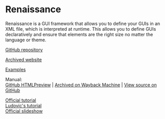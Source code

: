 # Renaissance

Renaissance is a GUI framework that allows you to define your GUIs in an XML file, which is interpreted at runtime. This allows you to define GUIs declaratively and ensure that elements are the right size no matter the language or theme.

[GitHub repository](https://github.com/gnustep/libs-renaissance)

[Archived website](https://web.archive.org/web/20200220001402if_/http://www.gnustep.it/Renaissance/index.html)

[Examples](https://web.archive.org/web/20200218195139if_/http://www.gnustep.it/Renaissance/Screenshots.html)

Manual:  
[GitHub HTMLPreview](https://htmlpreview.github.io/?https://github.com/gnustep/libs-renaissance/blob/master/Documentation/Pregenerated/index.html) | [Archived on Wayback Machine](https://web.archive.org/web/20200219105717if_/http://www.gnustep.it/Renaissance/Manual/index.html) | [View source on GitHub](https://github.com/gnustep/libs-renaissance/tree/master/Documentation)

[Official tutorial](https://web.archive.org/web/20200218235051if_/http://www.gnustep.it/nicola/Tutorials/Renaissance/index.html)  
[Ludovic's tutorial](https://web.archive.org/web/20051127143735if_/http://www.linuxjournal.com/article/7102)  
[Official slideshow](https://web.archive.org/web/20070730152625if_/http://www.gnustep.it/Renaissance/Presentation/html/slide_1.html)
